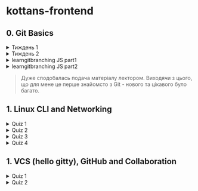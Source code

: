 # kottans-frontend

## 0. Git Basics
<details close>
<summary>Тиждень 1</summary>
<img alt="Introduction_to_Git_and_GitHub_week1" scr="https://github.com/ZaremaK/kottans-frontend/blob/dd4fee2382fd4993dcbbef55dfeef2e0e1028a68/Git_Basics/Introduction_to_Git_and_GitHub_week1.png?raw=true">
</details>

<details close>
<summary>Тиждень 2</summary>
![Introduction to Git and GitHub week 2](./Git_Basics/Introduction_to_Git_and_GitHub_week2.PNG)

</details>
<details close>
<summary>learngitbranching JS part1</summary>
![This is an image](/Git_Basics/learngitbranching_js_part1.png)
</details>

<details close>
<summary>learngitbranching JS part2</summary>
![This is an image](/Git_Basics/learngitbranching_js_part2.png)
</details>



> Дуже сподобалась подача матеріалу лектором.
> Виходячи з цього, що для мене це перше знайомсто з Git - нового та цікавого було багато.

## 1. Linux CLI and Networking

<details close>
<summary>Quiz 1</summary>
![Linux_survival_quiz1](/Linux_Survival/Linux_survival_quiz1.png)
</details>

<details close>
<summary>Quiz 2</summary>
![This is an image](/Linux_Survival/Linux_survival_quiz2.png)
</details>

<details close>
<summary>Quiz 3</summary>
![This is an image](/Linux_Survival/Linux_survival_quiz3.png)
</details>

<details close>
<summary>Quiz 4</summary>
![This is an image](/Linux_Survival/Linux_survival_quiz4.png)
</details>

## 1. VCS (hello gitty), GitHub and Collaboration

<details close>
<summary>Quiz 1</summary>
![This is an image](/GitHub_and_Collaboration/Introduction_to_Git_and_GitHub_week3.png)

</details>

<details close>
<summary>Quiz 2</summary>
![This is an image]()
</details>

